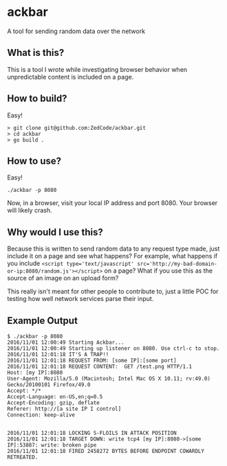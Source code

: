 # ackbar
A tool for sending random data over the network

## What is this?
This is a tool I wrote while investigating browser behavior when unpredictable content is included on a page.

## How to build?
Easy!
```
> git clone git@github.com:ZedCode/ackbar.git
> cd ackbar
> go build .
```

## How to use?
Easy!
```
./ackbar -p 8080
```
Now, in a browser, visit your local IP address and port 8080. Your browser will likely crash.

## Why would I use this?
Because this is written to send random data to any request type made, just include it on a page and see what happens? For example, what happens if you include `<script type='text/javascript' src='http://my-bad-domain-or-ip:8080/random.js'></script>` on a page? What if you use this as the source of an image on an upload form?

This really isn't meant for other people to contribute to, just a little POC for testing how well network services parse their input.

## Example Output
```
$ ./ackbar -p 8080
2016/11/01 12:00:49 Starting Ackbar...
2016/11/01 12:00:49 Starting up listener on 8080. Use ctrl-c to stop.
2016/11/01 12:01:18 IT'S A TRAP!!
2016/11/01 12:01:18 REQUEST FROM: [some IP]:[some port]
2016/11/01 12:01:18 REQUEST CONTENT:  GET /test.png HTTP/1.1
Host: [my IP]:8080
User-Agent: Mozilla/5.0 (Macintosh; Intel Mac OS X 10.11; rv:49.0) Gecko/20100101 Firefox/49.0
Accept: */*
Accept-Language: en-US,en;q=0.5
Accept-Encoding: gzip, deflate
Referer: http://[a site IP I control]
Connection: keep-alive


2016/11/01 12:01:18 LOCKING S-FLOILS IN ATTACK POSITION
2016/11/01 12:01:18 TARGET DOWN: write tcp4 [my IP]:8080->[some IP]:53887: write: broken pipe
2016/11/01 12:01:18 FIRED 2458272 BYTES BEFORE ENDPOINT COWARDLY RETREATED.
```
